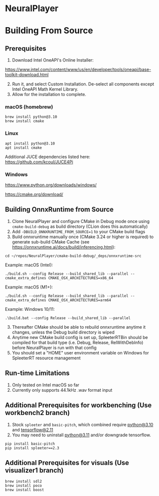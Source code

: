# NeuralPlayer

# Building From Source

## Prerequisites
1. Download Intel OneAPI's Online Installer:
 
https://www.intel.com/content/www/us/en/developer/tools/oneapi/base-toolkit-download.html

2. Run it, and select Custom Installation. De-select all components except Intel OneAPI Math Kernel Library.
3. Allow for the installation to complete.

### macOS (homebrew)
```
brew install python@3.10
brew install cmake
```

### Linux
```
apt install python@3.10
apt install cmake 
```
Additional JUCE dependencies listed here: https://github.com/kcoul/JUCE4Pi

### Windows
https://www.python.org/downloads/windows/

https://cmake.org/download/

## Building OnnxRuntime from Source
1. Clone NeuralPlayer and configure CMake in Debug mode once using ```cmake-build-debug``` as build directory (CLion does this automatically)
2. Add ```-DBUILD_ONNXRUNTIME_FROM_SOURCE=1``` to your CMake build flags
3. Build onnxruntime manually once (CMake 3.24 or higher is required) to generate sub-build CMake Cache (see https://onnxruntime.ai/docs/build/inferencing.html):

``` cd ~/repos/NeuralPlayer/cmake-build-debug/_deps/onnxruntime-src ```

Example: macOS (Intel): 

``` ./build.sh --config Release --build_shared_lib --parallel --cmake_extra_defines CMAKE_OSX_ARCHITECTURES=x86_64 ```

Example: macOS (M1+): 

``` ./build.sh --config Release --build_shared_lib --parallel --cmake_extra_defines CMAKE_OSX_ARCHITECTURES=arm64 ```

Example: Windows 10/11:

``` .\build.bat --config Release --build_shared_lib --parallel ```

3. Thereafter CMake should be able to rebuild onnxruntime anytime it changes, unless the Debug build directory is wiped
4. Anytime new CMake build config is set up, SpleeterRTBin should be compiled for that build type (i.e. Debug, Release, RelWithDebInfo) before NeuralPlayer is run with that config
5. You should set a "HOME" user environment variable on Windows for SpleeterRT resource management

## Run-time Limitations
1. Only tested on Intel macOS so far
2. Currently only supports 44.1kHz .wav format input

## Additional Prerequisites for workbenching (Use workbench2 branch)

1. Stock ```spleeter``` and ```basic-pitch```, which combined require python@3.10 and tensorflow@2.11
2. You may need to uninstall python@3.11 and/or downgrade tensorflow. 

```
pip install basic-pitch
pip install spleeter==2.3
```

## Additional Prerequisites for visuals (Use visualizer1 branch)

```
brew install sdl2
brew install poco
brew install boost
```
